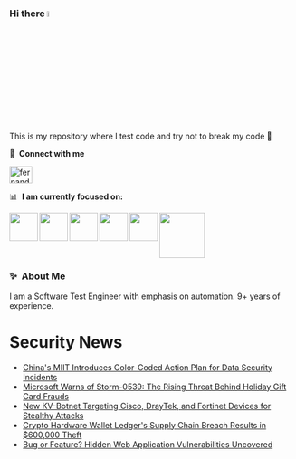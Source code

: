 ### Hi there <a href="https://www.gautamkrishnar.com/"><img src="https://media.giphy.com/media/hvRJCLFzcasrR4ia7z/giphy.gif" width="5%"></a>
This is my repository where I test code and try not to break my code :rofl:

🔗 &nbsp;**Connect with me**
<p align="left">
<a href="https://linkedin.com/in/fernandorlcruz" target="blank"><img align="center" src="https://raw.githubusercontent.com/rahuldkjain/github-profile-readme-generator/master/src/images/icons/Social/linked-in-alt.svg" alt="fernando cruz" height="30" width="40" /></a>
  
📊 &nbsp;**I am currently focused on:**

<img align="left" width='50' height='50' src="https://cdn.jsdelivr.net/gh/devicons/devicon/icons/python/python-original-wordmark.svg" />
<img align="left" width='50' height='50' src="https://cdn.jsdelivr.net/gh/devicons/devicon/icons/csharp/csharp-original.svg" />
<img align="left" width='50' height='50' src="https://cdn.jsdelivr.net/gh/devicons/devicon/icons/jenkins/jenkins-original.svg" />
<img align="left" width='50' height='50' src="https://specflow.org/wp-content/uploads/2021/05/SpecFlow-Icon.png" />
<img align="left" width='50' height='50' src="https://www.svgrepo.com/show/306098/githubactions.svg" />
<img width='80' height='80' src="https://cdn2.vectorstock.com/i/1000x1000/64/81/security-testing-concept-icon-safety-audit-key-vector-29166481.jpg" />
          
          
  
### ✨&nbsp; About Me

I am a Software Test Engineer with emphasis on automation. 9+ years of experience.

# Security News
<!-- BLOG-POST-LIST:START -->
- [China&#39;s MIIT Introduces Color-Coded Action Plan for Data Security Incidents](https://thehackernews.com/2023/12/chinas-miit-introduces-color-coded.html)
- [Microsoft Warns of Storm-0539: The Rising Threat Behind Holiday Gift Card Frauds](https://thehackernews.com/2023/12/microsoft-warns-of-storm-0539-rising.html)
- [New KV-Botnet Targeting Cisco, DrayTek, and Fortinet Devices for Stealthy Attacks](https://thehackernews.com/2023/12/new-kv-botnet-targeting-cisco-draytek.html)
- [Crypto Hardware Wallet Ledger&#39;s Supply Chain Breach Results in $600,000 Theft](https://thehackernews.com/2023/12/crypto-hardware-wallet-ledgers-supply.html)
- [Bug or Feature? Hidden Web Application Vulnerabilities Uncovered](https://thehackernews.com/2023/12/bug-or-feature-hidden-web-application.html)
<!-- BLOG-POST-LIST:END -->
